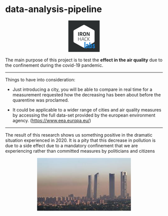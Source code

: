 # data-analysis-pipeline

<p align="center">
  <img width="100" height="100" src=input/labs.png?raw=true "Title">
</p>

The main purpose of this project is to test the **effect in the air quality** due to the confinement during the covid-19 pandemic.

***

Things to have into consideration:

- Just introducing a city, you will be able to compare in real time for a measurement requested how the decreasing has been about before the quarentine was proclamed. 

- It could be applicable to a wider range of cities and air quality measures by accessing the full data-set provided by the european environment agency. (https://www.eea.europa.eu/)

***


The result of this research shows us something positive in the dramatic situation experienced in 2020. It is a pity that this decrease in pollution is due to a side effect due to a mandatory confinement that we are experiencing rather than committed measures by politicians and citizens


<p align="center">
  <img width="300" height="168" src=input/air.jpeg?raw=true "Title">
</p>















